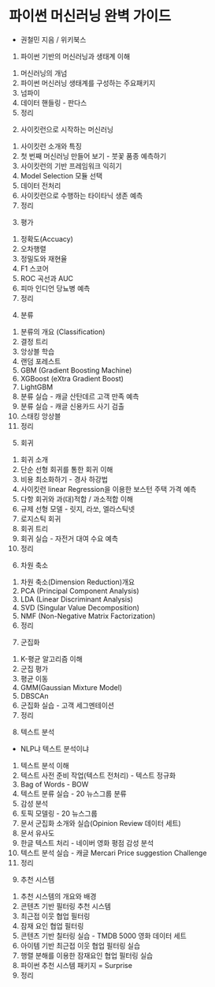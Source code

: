 # 파이썬 머신러닝 완벽 가이드
- 권철민 지음 / 위키북스

1. 파이썬 기반의 머신러닝과 생태계 이해
 1) 머신러닝의 개넘
 2) 파이썬 머신러닝 생태계를 구성하는 주요패키지
 3) 넘파이
 4) 데이터 핸들링 - 판다스
 5) 정리
 
2. 사이킷런으로 시작하는 머신러닝
 1) 사이킷런 소개와 특징
 2) 첫 번째 머신러닝 만들어 보기 - 붓꽃 품종 예측하기
 3) 사이킷런의 기반 프레임워크 익히기
 4) Model Selection 모듈 선택
 5) 데이터 전처리
 6) 사이킷런으로 수행하는 타이타닉 생존 예측
 7) 정리 
 
3. 평가
 1) 정확도(Accuacy)
 2) 오차행렬
 3) 정밀도와 재현율
 4) F1 스코어
 5) ROC 곡선과 AUC
 6) 피마 인디언 당뇨병 예측
 7) 정리
 
4. 분류
 1) 분류의 개요 (Classification)
 2) 결정 트리
 3) 앙상블 학습
 4) 랜덤 포레스트
 5) GBM (Gradient Boosting Machine)
 6) XGBoost (eXtra Gradient Boost)
 7) LightGBM
 8) 분류 실습 - 캐글 산탄데르 고객 만족 예측
 9) 분류 실습 - 캐글 신용카드 사기 검출
 10) 스태킹 앙상블
 11) 정리
 
 5. 회귀 
  1) 회귀 소개
  2) 단순 선형 회귀를 통한 회귀 이해
  3) 비용 최소화하기 - 경사 하강법
  4) 사이킷런 linear Regression을 이용한 보스턴 주택 가격 예측
  5) 다항 회귀와 과(대)적합 / 과소적합 이해
  6) 규제 선형 모델 - 릿지, 라쏘, 엘라스틱넷
  7) 로지스틱 회귀
  8) 회귀 트리
  9) 회귀 실습 - 자전거 대여 수요 예측
  11) 정리
  
 6. 차원 축소
  1) 차원 축소(Dimension Reduction)개요
  2) PCA (Principal Component Analysis)
  3) LDA (Linear Discriminant Analysis)
  4) SVD (Singular Value Decomposition)
  5) NMF (Non-Negative Matrix Factorization)
  6) 정리
  
 7. 군집화
  1) K-평균 알고리즘 이해
  2) 군집 평가
  3) 평균 이동
  4) GMM(Gaussian Mixture Model)
  5) DBSCAn
  6) 군집화 실습 - 고객 세그멘테이션
  7) 정리
  
 8. 텍스트 분석 
  - NLP냐 텍스트 분석이냐
  1) 텍스트 분석 이해
  2) 텍스트 사전 준비 작업(텍스트 전처리) - 텍스트 정규화
  3) Bag of Words - BOW
  4) 텍스트 분류 실습 - 20 뉴스그룹 분류
  5) 감성 분석
  6) 토픽 모델링 - 20 뉴스그룹
  7) 문서 군집화 소개와 실습(Opinion Review 데이터 세트)
  8) 문서 유사도
  9) 한글 텍스트 처리 - 네이버 영화 평점 감성 분석
  10) 텍스트 분석 실습 - 캐글 Mercari Price suggestion Challenge
  11) 정리
  
 9. 추천 시스템
  1) 추천 시스템의 개요와 배경
  2) 콘텐츠 기반 필터링 추천 시스템
  3) 최근접 이웃 협업 필터링
  4) 잠재 요인 협업 필터링
  5) 콘텐츠 기반 칠터링 실습 - TMDB 5000 영화 데이터 세트
  6) 아이템 기반 최근접 이웃 협업 필터링 실습
  7) 행렬 분해를 이용한 잠재요인 협업 필터링 실습
  8) 파이썬 추천 시스템 패키지 = Surprise
  9) 정리
